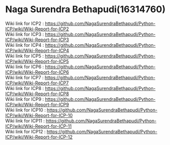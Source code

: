 # Naga Surendra Bethapudi(16314760)
Wiki link for ICP2  : https://github.com/NagaSurendraBethapudi/Python-ICP/wiki/Wiki-Report-for-ICP2                    
Wiki link for ICP3  : https://github.com/NagaSurendraBethapudi/Python-ICP/wiki/Wiki-Report-for-ICP3   
Wiki link for ICP4  : https://github.com/NagaSurendraBethapudi/Python-ICP/wiki/Wiki-Report-for-ICP4     
Wiki link for ICP5  : https://github.com/NagaSurendraBethapudi/Python-ICP/wiki/Wiki-Report-for-ICP5    
Wiki link for ICP6  : https://github.com/NagaSurendraBethapudi/Python-ICP/wiki/Wiki-Report-for-ICP6  
Wiki link for ICP7  : https://github.com/NagaSurendraBethapudi/Python-ICP/wiki/Wiki-Report-for-ICP7   
Wiki link for ICP8  : https://github.com/NagaSurendraBethapudi/Python-ICP/wiki/Wiki-Report-for-ICP8   
Wiki link for ICP9  : https://github.com/NagaSurendraBethapudi/Python-ICP/wiki/Wiki-Report-for-ICP9   
Wiki link for ICP10 : https://github.com/NagaSurendraBethapudi/Python-ICP/wiki/Wiki-Report-for-ICP-10  
Wiki link for ICP11 : https://github.com/NagaSurendraBethapudi/Python-ICP/wiki/Wiki-Report-for-ICP-11      
Wiki link for ICP12 : https://github.com/NagaSurendraBethapudi/Python-ICP/wiki/Wiki-Report-for-ICP-12 
